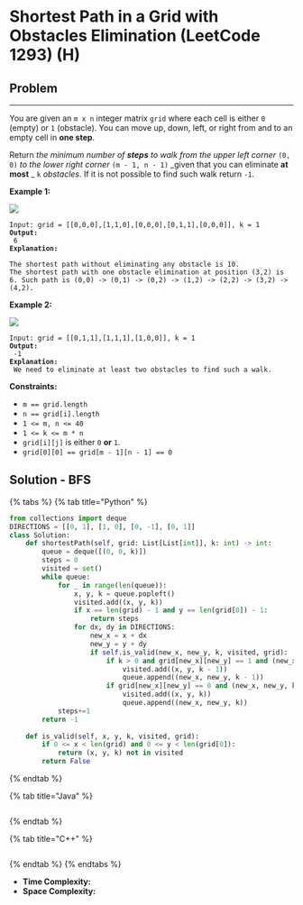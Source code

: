 # Shortest Path in a Grid with Obstacles Elimination (LeetCode 1293) (H)

## Problem

****

You are given an `m x n` integer matrix `grid` where each cell is either `0` (empty) or `1` (obstacle). You can move up, down, left, or right from and to an empty cell in **one step**.

Return _the minimum number of **steps** to walk from the upper left corner_ `(0, 0)` _to the lower right corner_ `(m - 1, n - 1)` _given that you can eliminate **at most** _ `k` _obstacles_. If it is not possible to find such walk return `-1`.

&#x20;

**Example 1:**

![](https://assets.leetcode.com/uploads/2021/09/30/short1-grid.jpg)

<pre><code>Input: grid = [[0,0,0],[1,1,0],[0,0,0],[0,1,1],[0,0,0]], k = 1
<strong>Output:
</strong> 6
<strong>Explanation:
</strong> 
The shortest path without eliminating any obstacle is 10.
The shortest path with one obstacle elimination at position (3,2) is 6. Such path is (0,0) -> (0,1) -> (0,2) -> (1,2) -> (2,2) -> (3,2) -> (4,2).</code></pre>

**Example 2:**

![](https://assets.leetcode.com/uploads/2021/09/30/short2-grid.jpg)

<pre><code>Input: grid = [[0,1,1],[1,1,1],[1,0,0]], k = 1
<strong>Output:
</strong> -1
<strong>Explanation:
</strong> We need to eliminate at least two obstacles to find such a walk.</code></pre>

&#x20;

**Constraints:**

* `m == grid.length`
* `n == grid[i].length`
* `1 <= m, n <= 40`
* `1 <= k <= m * n`
* `grid[i][j]` is either `0` **or** `1`.
* `grid[0][0] == grid[m - 1][n - 1] == 0`



## Solution - BFS

{% tabs %}
{% tab title="Python" %}
```python
from collections import deque
DIRECTIONS = [[0, 1], [1, 0], [0, -1], [0, 1]]
class Solution:
    def shortestPath(self, grid: List[List[int]], k: int) -> int:
        queue = deque([(0, 0, k)])
        steps = 0
        visited = set()
        while queue:
            for _ in range(len(queue)):
                x, y, k = queue.popleft()
                visited.add((x, y, k))
                if x == len(grid) - 1 and y == len(grid[0]) - 1:
                    return steps
                for dx, dy in DIRECTIONS:
                    new_x = x + dx
                    new_y = y + dy
                    if self.is_valid(new_x, new_y, k, visited, grid):
                        if k > 0 and grid[new_x][new_y] == 1 and (new_x, new_y, k) not in visited:
                            visited.add((x, y, k - 1))
                            queue.append((new_x, new_y, k - 1))
                        if grid[new_x][new_y] == 0 and (new_x, new_y, k) not in visited:    
                            visited.add((x, y, k))
                            queue.append((new_x, new_y, k))
            steps+=1
        return -1
        
    def is_valid(self, x, y, k, visited, grid):
        if 0 <= x < len(grid) and 0 <= y < len(grid[0]):
            return (x, y, k) not in visited
        return False

```
{% endtab %}

{% tab title="Java" %}
```java
```
{% endtab %}

{% tab title="C++" %}
```cpp
```
{% endtab %}
{% endtabs %}

* **Time Complexity:**
* **Space Complexity:**

